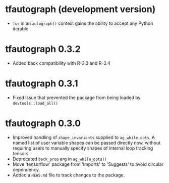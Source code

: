 # tfautograph (development version)

* `for` in an `autograph()` context gains the ability to accept any Python iterable.

# tfautograph 0.3.2

* Added back compatibility with R-3.3 and R-3.4

# tfautograph 0.3.1

* Fixed issue that prevented the package from being loaded by `devtools::load_all()`

# tfautograph 0.3.0

* Improved handling of `shape_invariants` supplied to `ag_while_opts`. A named list of user variable shapes can be passed directly now, without requiring users to manually specify shapes of internal loop tracking tensors.
* Deprecated `back_prop` arg in `ag_while_opts()`
* Move 'tensorflow' package from 'Imports' to 'Suggests' to avoid circular dependency.
* Added a `NEWS.md` file to track changes to the package.
